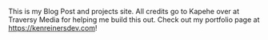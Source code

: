This is my Blog Post and projects site.  All credits go to Kapehe over at Traversy Media for helping me build this out.  Check out my portfolio page at https://kenreinersdev.com!